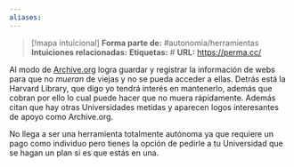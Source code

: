 ```yaml
---
aliases: 
--- 
```

> [!mapa intuicional]
> **Forma parte de:** #autonomia/herramientas 
> **Intuiciones relacionadas:** 
> **Etiquetas:** #
> **URL:** https://perma.cc/

Al modo de [Archive.org](Archive.org) logra guardar y registrar la información de webs para que no *mueran* de viejas y no se pueda acceder a ellas. Detrás está la Harvard Library, que digo yo tendrá interés en mantenerlo, además que cobran por ello lo cual puede hacer que no muera rápidamente. Además citan que hay otras Universidades metidas y aparecen logos interesantes de apoyo como Archive.org.

No llega a ser una herramienta totalmente autónoma ya que requiere un pago como individuo pero tienes la opción de pedirle a tu Universidad que se hagan un plan si es que estás en una.